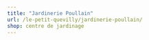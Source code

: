 ```yaml
---
title: "Jardinerie Poullain"
url: /le-petit-quevilly/jardinerie-poullain/
shop: centre de jardinage
---
```

